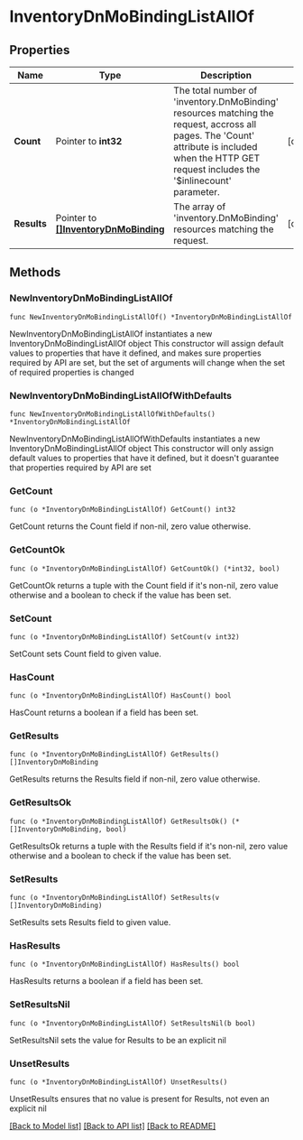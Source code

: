 # InventoryDnMoBindingListAllOf

## Properties

Name | Type | Description | Notes
------------ | ------------- | ------------- | -------------
**Count** | Pointer to **int32** | The total number of &#39;inventory.DnMoBinding&#39; resources matching the request, accross all pages. The &#39;Count&#39; attribute is included when the HTTP GET request includes the &#39;$inlinecount&#39; parameter. | [optional] 
**Results** | Pointer to [**[]InventoryDnMoBinding**](inventory.DnMoBinding.md) | The array of &#39;inventory.DnMoBinding&#39; resources matching the request. | [optional] 

## Methods

### NewInventoryDnMoBindingListAllOf

`func NewInventoryDnMoBindingListAllOf() *InventoryDnMoBindingListAllOf`

NewInventoryDnMoBindingListAllOf instantiates a new InventoryDnMoBindingListAllOf object
This constructor will assign default values to properties that have it defined,
and makes sure properties required by API are set, but the set of arguments
will change when the set of required properties is changed

### NewInventoryDnMoBindingListAllOfWithDefaults

`func NewInventoryDnMoBindingListAllOfWithDefaults() *InventoryDnMoBindingListAllOf`

NewInventoryDnMoBindingListAllOfWithDefaults instantiates a new InventoryDnMoBindingListAllOf object
This constructor will only assign default values to properties that have it defined,
but it doesn't guarantee that properties required by API are set

### GetCount

`func (o *InventoryDnMoBindingListAllOf) GetCount() int32`

GetCount returns the Count field if non-nil, zero value otherwise.

### GetCountOk

`func (o *InventoryDnMoBindingListAllOf) GetCountOk() (*int32, bool)`

GetCountOk returns a tuple with the Count field if it's non-nil, zero value otherwise
and a boolean to check if the value has been set.

### SetCount

`func (o *InventoryDnMoBindingListAllOf) SetCount(v int32)`

SetCount sets Count field to given value.

### HasCount

`func (o *InventoryDnMoBindingListAllOf) HasCount() bool`

HasCount returns a boolean if a field has been set.

### GetResults

`func (o *InventoryDnMoBindingListAllOf) GetResults() []InventoryDnMoBinding`

GetResults returns the Results field if non-nil, zero value otherwise.

### GetResultsOk

`func (o *InventoryDnMoBindingListAllOf) GetResultsOk() (*[]InventoryDnMoBinding, bool)`

GetResultsOk returns a tuple with the Results field if it's non-nil, zero value otherwise
and a boolean to check if the value has been set.

### SetResults

`func (o *InventoryDnMoBindingListAllOf) SetResults(v []InventoryDnMoBinding)`

SetResults sets Results field to given value.

### HasResults

`func (o *InventoryDnMoBindingListAllOf) HasResults() bool`

HasResults returns a boolean if a field has been set.

### SetResultsNil

`func (o *InventoryDnMoBindingListAllOf) SetResultsNil(b bool)`

 SetResultsNil sets the value for Results to be an explicit nil

### UnsetResults
`func (o *InventoryDnMoBindingListAllOf) UnsetResults()`

UnsetResults ensures that no value is present for Results, not even an explicit nil

[[Back to Model list]](../README.md#documentation-for-models) [[Back to API list]](../README.md#documentation-for-api-endpoints) [[Back to README]](../README.md)


